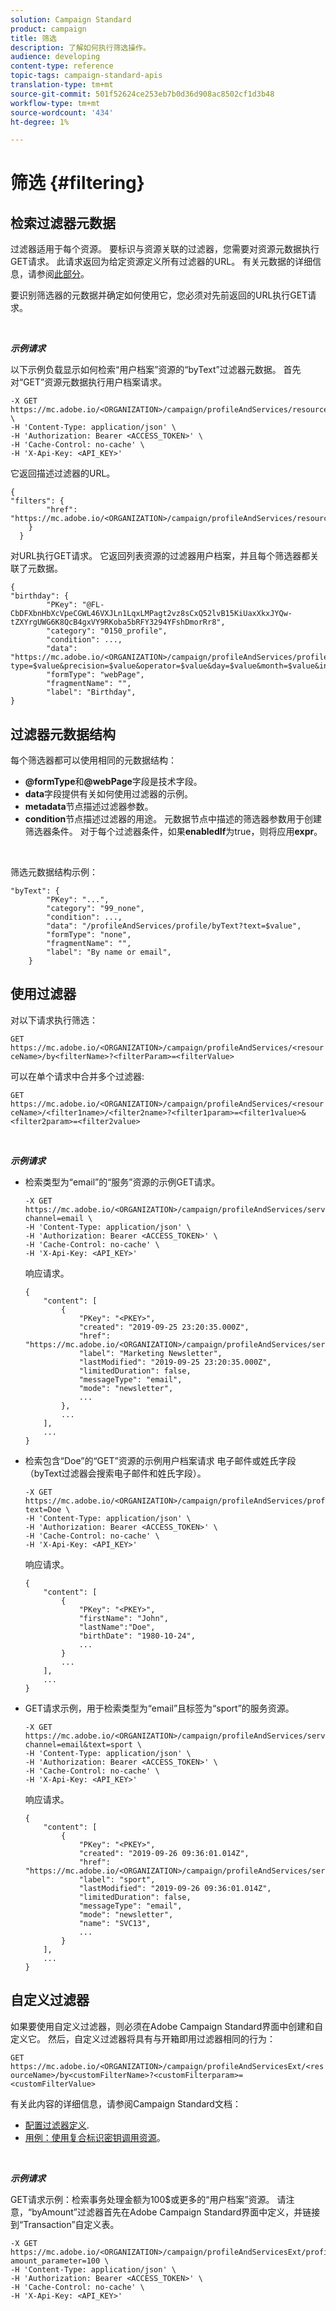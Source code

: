 ```yaml
---
solution: Campaign Standard
product: campaign
title: 筛选
description: 了解如何执行筛选操作。
audience: developing
content-type: reference
topic-tags: campaign-standard-apis
translation-type: tm+mt
source-git-commit: 501f52624ce253eb7b0d36d908ac8502cf1d3b48
workflow-type: tm+mt
source-wordcount: '434'
ht-degree: 1%

---
```



# 筛选 {#filtering}

## 检索过滤器元数据

过滤器适用于每个资源。 要标识与资源关联的过滤器，您需要对资源元数据执行GET请求。 此请求返回为给定资源定义所有过滤器的URL。 有关元数据的详细信息，请参阅[此部分](../../api/using/metadata-mechanism.md)。

要识别筛选器的元数据并确定如何使用它，您必须对先前返回的URL执行GET请求。

<br/>

***示例请求***

以下示例负载显示如何检索“用户档案”资源的“byText”过滤器元数据。 首先对“GET”资源元数据执行用户档案请求。

```
-X GET https://mc.adobe.io/<ORGANIZATION>/campaign/profileAndServices/resourceType/profile \
-H 'Content-Type: application/json' \
-H 'Authorization: Bearer <ACCESS_TOKEN>' \
-H 'Cache-Control: no-cache' \
-H 'X-Api-Key: <API_KEY>'
```

它返回描述过滤器的URL。

```
{
"filters": {
        "href": "https://mc.adobe.io/<ORGANIZATION>/campaign/profileAndServices/resourceType/<PKEY>/filters/"
    }
  }
```

对URL执行GET请求。 它返回列表资源的过滤器用户档案，并且每个筛选器都关联了元数据。

```
{
"birthday": {
        "PKey": "@FL-CbDFXbnHbXcVpeCGWL46VXJLn1LqxLMPagt2vz8sCxQ52lvB15KiUaxXkxJYQw-tZXYrgUWG6K8QcB4gxVY9RKoba5bRFY3294YFshDmorRr8",
        "category": "0150_profile",
        "condition": ...,
        "data": "https://mc.adobe.io/<ORGANIZATION>/campaign/profileAndServices/profile/birthday?type=$value&precision=$value&operator=$value&day=$value&month=$value&includeStart=$value&endDay=$value&endMonth=$value&includeEnd=$value&relativeValue=$value&nextUnitsValue=$value&previousUnitsValue=$value",
        "formType": "webPage",
        "fragmentName": "",
        "label": "Birthday",
}
```

## 过滤器元数据结构

每个筛选器都可以使用相同的元数据结构：

* **@formType**&#x200B;和&#x200B;**@webPage**&#x200B;字段是技术字段。
* **data**&#x200B;字段提供有关如何使用过滤器的示例。
* **metadata**&#x200B;节点描述过滤器参数。
* **condition**&#x200B;节点描述过滤器的用途。 元数据节点中描述的筛选器参数用于创建筛选器条件。 对于每个过滤器条件，如果&#x200B;**enabledIf**&#x200B;为true，则将应用&#x200B;**expr**。

<br/>

筛选元数据结构示例：

```
"byText": {
        "PKey": "...",
        "category": "99_none",
        "condition": ...,
        "data": "/profileAndServices/profile/byText?text=$value",
        "formType": "none",
        "fragmentName": "",
        "label": "By name or email",
    }
```

## 使用过滤器

对以下请求执行筛选：

`GET https://mc.adobe.io/<ORGANIZATION>/campaign/profileAndServices/<resourceName>/by<filterName>?<filterParam>=<filterValue>`

可以在单个请求中合并多个过滤器:

`GET https://mc.adobe.io/<ORGANIZATION>/campaign/profileAndServices/<resourceName>/<filter1name>/<filter2name>?<filter1param>=<filter1value>&<filter2param>=<filter2value>`

<br/>

***示例请求***

* 检索类型为“email”的“服务”资源的示例GET请求。

   ```
   -X GET https://mc.adobe.io/<ORGANIZATION>/campaign/profileAndServices/service/byChannel?channel=email \
   -H 'Content-Type: application/json' \
   -H 'Authorization: Bearer <ACCESS_TOKEN>' \
   -H 'Cache-Control: no-cache' \
   -H 'X-Api-Key: <API_KEY>'
   ```

   响应请求。

   ```
   {
       "content": [
           {
               "PKey": "<PKEY>",
               "created": "2019-09-25 23:20:35.000Z",
               "href": "https://mc.adobe.io/<ORGANIZATION>/campaign/profileAndServices/service/@I_FIiDush4OQPc0mbOVR9USoh36Tt5CsD35lATvQjdWlXrYc0lFkvle2XIwZUbD8GqTVvSp8AfWFUvjkGMe1fPe5nok",
               "label": "Marketing Newsletter",
               "lastModified": "2019-09-25 23:20:35.000Z",
               "limitedDuration": false,
               "messageType": "email",
               "mode": "newsletter",
               ...
           },
           ...
       ],
       ...
   }
   ```

* 检索包含“Doe”的“GET”资源的示例用户档案请求
电子邮件或姓氏字段（byText过滤器会搜索电子邮件和姓氏字段）。

   ```
   -X GET https://mc.adobe.io/<ORGANIZATION>/campaign/profileAndServices/profile/byText?text=Doe \
   -H 'Content-Type: application/json' \
   -H 'Authorization: Bearer <ACCESS_TOKEN>' \
   -H 'Cache-Control: no-cache' \
   -H 'X-Api-Key: <API_KEY>'
   ```

   响应请求。

   ```
   {
       "content": [
           {
               "PKey": "<PKEY>",
               "firstName": "John",
               "lastName":"Doe",
               "birthDate": "1980-10-24",
               ...
           }
           ...
       ],
       ...
   }
   ```

* GET请求示例，用于检索类型为“email”且标签为“sport”的服务资源。

   ```
   -X GET https://mc.adobe.io/<ORGANIZATION>/campaign/profileAndServices/service/byChannel/byText?channel=email&text=sport \
   -H 'Content-Type: application/json' \
   -H 'Authorization: Bearer <ACCESS_TOKEN>' \
   -H 'Cache-Control: no-cache' \
   -H 'X-Api-Key: <API_KEY>'
   ```

   响应请求。

   ```
   {
       "content": [
           {
               "PKey": "<PKEY>",
               "created": "2019-09-26 09:36:01.014Z",
               "href": "https://mc.adobe.io/<ORGANIZATION>/campaign/profileAndServices/service/<PKEY>",
               "label": "sport",
               "lastModified": "2019-09-26 09:36:01.014Z",
               "limitedDuration": false,
               "messageType": "email",
               "mode": "newsletter",
               "name": "SVC13",
               ...
           }
       ],
       ...
   }
   ```

## 自定义过滤器

如果要使用自定义过滤器，则必须在Adobe Campaign Standard界面中创建和自定义它。 然后，自定义过滤器将具有与开箱即用过滤器相同的行为：

`GET https://mc.adobe.io/<ORGANIZATION>/campaign/profileAndServicesExt/<resourceName>/by<customFilterName>?<customFilterparam>=<customFilterValue>`

有关此内容的详细信息，请参阅Campaign Standard文档：

* [配置过滤器定义](https://helpx.adobe.com/campaign/standard/developing/using/configuring-filter-definition.html).
* [用例：使用复合标识密钥调用资源](https://docs.adobe.com/content/help/en/campaign-standard/using/developing/adding-or-extending-a-resource/uc-calling-resource-id-key.html)。

<br/>

***示例请求***

GET请求示例：检索事务处理金额为100$或更多的“用户档案”资源。 请注意，“byAmount”过滤器首先在Adobe Campaign Standard界面中定义，并链接到“Transaction”自定义表。

```
-X GET https://mc.adobe.io/<ORGANIZATION>/campaign/profileAndServicesExt/profile/byAmount?amount_parameter=100 \
-H 'Content-Type: application/json' \
-H 'Authorization: Bearer <ACCESS_TOKEN>' \
-H 'Cache-Control: no-cache' \
-H 'X-Api-Key: <API_KEY>'
```

<!--
Response to the request.

```

{
    "content": [
        {
            "PKey": "<PKEY>",
            "builtIn": false,
            "created": "2019-09-26 09:36:01.014Z",
            "desc": "",
            "end": "",
            "href": "https://mc.adobe.io/<ORGANIZATION>/campaign/profileAndServices/profile/<PKEY>",
            ...
        }
    ],
}

```

-->

<!-- exemple à vérifier de bout en bout-->

<!--+category = query editor
privacy ?
displayFOrmat ?
pour faire un POST sur une enum, il faut lui passer le @name décrit dans le noeud values, chaque @name a une correspondance en format = au format définit par le resType
-->





<!--
 if link ou collection.* resName +
* resTarget tout ca, ca va ensemble : le système de lien, resTarget va donner la ressource targetée par le lien. type
resType = type technique (long..) resType = link alors unbound='false' ou 'true'
If type = enumeration alors champ "values" rajouté et les valeurs sont dans values
pour faire un POST sur une enum, il faut lui passer le @name décrit dans le noeud values, chaque @name a une correspondance en format = au format définit par le resType
ail faut que la valeur poster soit conforme ,elle doit valider la dataPolicy . La dataPolicy peut soit controler la valeur (email invalide), soit transformé (cas du smartCase par exemple)
type dans les metadata = type de haut-niveau (nombre, text)
-->

